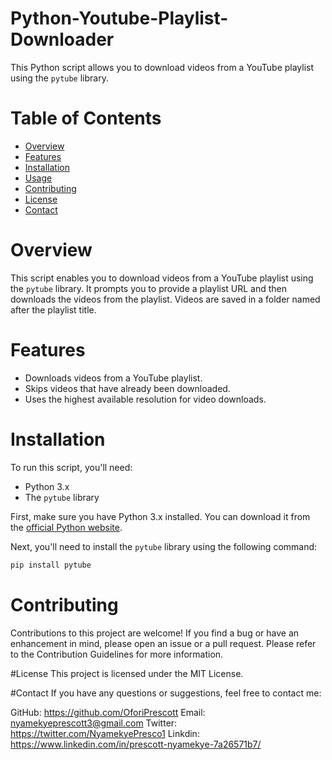 # Python-Youtube-Playlist-Downloader


This Python script allows you to download videos from a YouTube playlist using the `pytube` library.

# Table of Contents

- [Overview](#overview)
- [Features](#features)
- [Installation](#installation)
- [Usage](#usage)
- [Contributing](#contributing)
- [License](#license)
- [Contact](#contact)

# Overview

This script enables you to download videos from a YouTube playlist using the `pytube` library. It prompts you to provide a playlist URL and then downloads the videos from the playlist. Videos are saved in a folder named after the playlist title.

# Features

- Downloads videos from a YouTube playlist.
- Skips videos that have already been downloaded.
- Uses the highest available resolution for video downloads.

# Installation

To run this script, you'll need:

- Python 3.x
- The `pytube` library

First, make sure you have Python 3.x installed. You can download it from the [official Python website](https://www.python.org/downloads/).

Next, you'll need to install the `pytube` library using the following command:

```bash
pip install pytube

```


# Contributing
Contributions to this project are welcome! If you find a bug or have an enhancement in mind, please open an issue or a pull request. Please refer to the Contribution Guidelines for more information.



#License
This project is licensed under the MIT License.



#Contact
If you have any questions or suggestions, feel free to contact me:

GitHub: https://github.com/OforiPrescott
Email: nyamekyeprescott3@gmail.com
Twitter: https://twitter.com/NyamekyePresco1
Linkdin: https://www.linkedin.com/in/prescott-nyamekye-7a26571b7/

